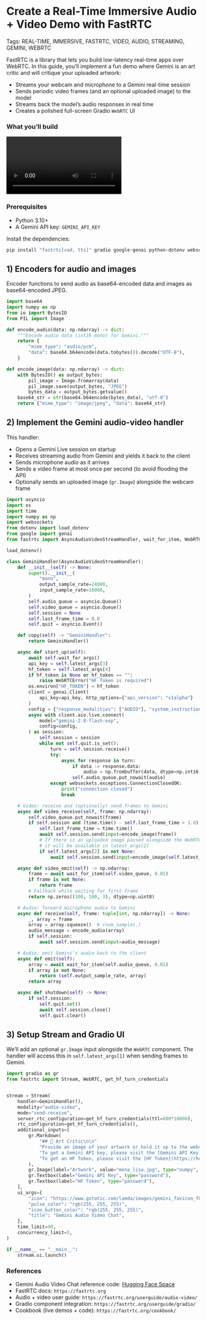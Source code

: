 # Create a Real-Time Immersive Audio + Video Demo with FastRTC

Tags: REAL-TIME, IMMERSIVE, FASTRTC, VIDEO, AUDIO, STREAMING, GEMINI, WEBRTC

FastRTC is a library that lets you build low-latency real-time apps over WebRTC. In this guide, you’ll implement a fun demo where Gemini is an art critic and will critique your uploaded artwork:
- Streams your webcam and microphone to a Gemini real-time session
- Sends periodic video frames (and an optional uploaded image) to the model
- Streams back the model’s audio responses in real time
- Creates a polished full-screen Gradio `WebRTC` UI

### What you’ll build
<video autoplay loop>
  <source src="https://github.com/gradio-app/gradio/blob/main/guides/assets/art-critic.mp4?raw=true" type="video/mp4" />
</video>

### Prerequisites
- Python 3.10+
- A Gemini API key: `GEMINI_API_KEY`

Install the dependencies:

```bash
pip install "fastrtc[vad, tts]" gradio google-genai python-dotenv websockets pillow
```

## 1) Encoders for audio and images
Encoder functions to send audio as base64-encoded data and images as base64-encoded JPEG.

```python
import base64
import numpy as np
from io import BytesIO
from PIL import Image

def encode_audio(data: np.ndarray) -> dict:
    """Encode audio data (int16 mono) for Gemini."""
    return {
        "mime_type": "audio/pcm",
        "data": base64.b64encode(data.tobytes()).decode("UTF-8"),
    }

def encode_image(data: np.ndarray) -> dict:
    with BytesIO() as output_bytes:
        pil_image = Image.fromarray(data)
        pil_image.save(output_bytes, "JPEG")
        bytes_data = output_bytes.getvalue()
    base64_str = str(base64.b64encode(bytes_data), "utf-8")
    return {"mime_type": "image/jpeg", "data": base64_str}
```


## 2) Implement the Gemini audio-video handler
This handler:
- Opens a Gemini Live session on startup
- Receives streaming audio from Gemini and yields it back to the client
- Sends microphone audio as it arrives
- Sends a video frame at most once per second (to avoid flooding the API)
- Optionally sends an uploaded image (`gr.Image`) alongside the webcam frame

```python
import asyncio
import os
import time
import numpy as np
import websockets
from dotenv import load_dotenv
from google import genai
from fastrtc import AsyncAudioVideoStreamHandler, wait_for_item, WebRTCError

load_dotenv()

class GeminiHandler(AsyncAudioVideoStreamHandler):
    def __init__(self) -> None:
        super().__init__(
            "mono",
            output_sample_rate=24000,
            input_sample_rate=16000,
        )
        self.audio_queue = asyncio.Queue()
        self.video_queue = asyncio.Queue()
        self.session = None
        self.last_frame_time = 0.0
        self.quit = asyncio.Event()

    def copy(self) -> "GeminiHandler":
        return GeminiHandler()

    async def start_up(self):
        await self.wait_for_args()
        api_key = self.latest_args[3]
        hf_token = self.latest_args[4]
        if hf_token is None or hf_token == "":
            raise WebRTCError("HF Token is required")
        os.environ["HF_TOKEN"] = hf_token
        client = genai.Client(
            api_key=api_key, http_options={"api_version": "v1alpha"}
        )
        config = {"response_modalities": ["AUDIO"], "system_instruction": "You are an art critic that will critique the artwork passed in as an image to the user. Critique the artwork in a funny and lighthearted way. Be concise and to the point. Be friendly and engaging. Be helpful and informative. Be funny and lighthearted."}
        async with client.aio.live.connect(
            model="gemini-2.0-flash-exp",
            config=config,
        ) as session:
            self.session = session
            while not self.quit.is_set():
                turn = self.session.receive()
                try:
                    async for response in turn:
                        if data := response.data:
                            audio = np.frombuffer(data, dtype=np.int16).reshape(1, -1)
                        self.audio_queue.put_nowait(audio)
                except websockets.exceptions.ConnectionClosedOK:
                    print("connection closed")
                    break

    # Video: receive and (optionally) send frames to Gemini
    async def video_receive(self, frame: np.ndarray):
        self.video_queue.put_nowait(frame)
        if self.session and (time.time() - self.last_frame_time > 1.0):
            self.last_frame_time = time.time()
            await self.session.send(input=encode_image(frame))
            # If there is an uploaded image passed alongside the WebRTC component,
            # it will be available in latest_args[2]
            if self.latest_args[2] is not None:
                await self.session.send(input=encode_image(self.latest_args[2]))

    async def video_emit(self) -> np.ndarray:
        frame = await wait_for_item(self.video_queue, 0.01)
        if frame is not None:
            return frame
        # Fallback while waiting for first frame
        return np.zeros((100, 100, 3), dtype=np.uint8)

    # Audio: forward microphone audio to Gemini
    async def receive(self, frame: tuple[int, np.ndarray]) -> None:
        _, array = frame
        array = array.squeeze()  # (num_samples,)
        audio_message = encode_audio(array)
        if self.session:
            await self.session.send(input=audio_message)

    # Audio: emit Gemini’s audio back to the client
    async def emit(self):
        array = await wait_for_item(self.audio_queue, 0.01)
        if array is not None:
            return (self.output_sample_rate, array)
        return array

    async def shutdown(self) -> None:
        if self.session:
            self.quit.set()
            await self.session.close()
            self.quit.clear()
```


## 3) Setup Stream and Gradio UI
We’ll add an optional `gr.Image` input alongside the `WebRTC` component. The handler will access this in `self.latest_args[1]` when sending frames to Gemini.

```python
import gradio as gr
from fastrtc import Stream, WebRTC, get_hf_turn_credentials


stream = Stream(
    handler=GeminiHandler(),
    modality="audio-video",
    mode="send-receive",
    server_rtc_configuration=get_hf_turn_credentials(ttl=600*10000),
    rtc_configuration=get_hf_turn_credentials(),
    additional_inputs=[
        gr.Markdown(
            "## 🎨 Art Critic\n\n"
            "Provide an image of your artwork or hold it up to the webcam, and Gemini will critique it for you."
            "To get a Gemini API key, please visit the [Gemini API Key](https://aistudio.google.com/apikey) page."
            "To get an HF Token, please visit the [HF Token](https://huggingface.co/settings/tokens) page."
        ),
        gr.Image(label="Artwork", value="mona_lisa.jpg", type="numpy", sources=["upload", "clipboard"]),
        gr.Textbox(label="Gemini API Key", type="password"),
        gr.Textbox(label="HF Token", type="password"),
    ],
    ui_args={
        "icon": "https://www.gstatic.com/lamda/images/gemini_favicon_f069958c85030456e93de685481c559f160ea06b.png",
        "pulse_color": "rgb(255, 255, 255)",
        "icon_button_color": "rgb(255, 255, 255)",
        "title": "Gemini Audio Video Chat",
    },
    time_limit=90,
    concurrency_limit=5,
)

if __name__ == "__main__":
    stream.ui.launch()

```

### References
- Gemini Audio Video Chat reference code: [Hugging Face Space](https://huggingface.co/spaces/gradio/gemini-audio-video/blob/main/app.py)
- FastRTC docs: `https://fastrtc.org`
- Audio + video user guide: `https://fastrtc.org/userguide/audio-video/`
- Gradio component integration: `https://fastrtc.org/userguide/gradio/`
- Cookbook (live demos + code): `https://fastrtc.org/cookbook/`
